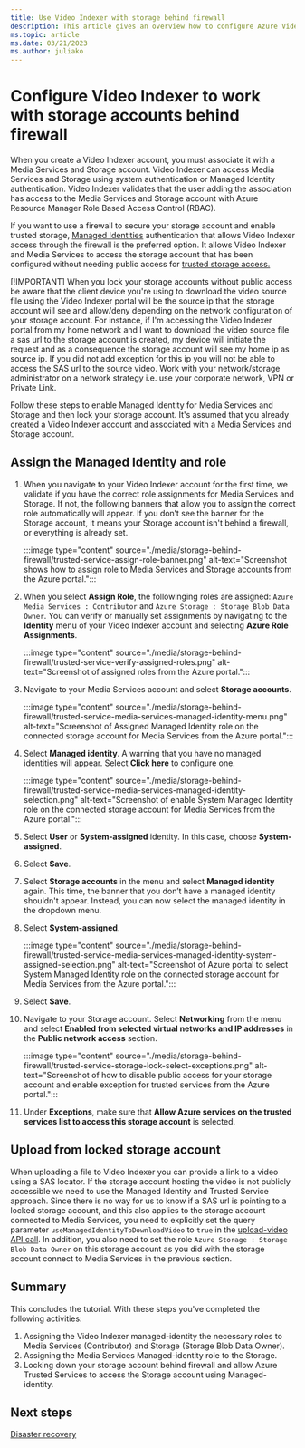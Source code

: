 ```yaml
---
title: Use Video Indexer with storage behind firewall
description: This article gives an overview how to configure Azure Video Indexer to use storage behind firewall.
ms.topic: article
ms.date: 03/21/2023
ms.author: juliako
---
```


# Configure Video Indexer to work with storage accounts behind firewall

When you create a Video Indexer account, you must associate it with a Media Services and Storage account. Video Indexer can access Media Services and Storage using system authentication or Managed Identity authentication. Video Indexer validates that the user adding the association has access to the Media Services and Storage account with Azure Resource Manager Role Based Access Control (RBAC).

If you want to use a firewall to secure your storage account and enable trusted storage, [Managed Identities](/azure/media-services/latest/concept-managed-identities) authentication that allows Video Indexer access through the firewall is the preferred option. It allows Video Indexer and Media Services to access the storage account that has been configured without needing public access for [trusted storage access.](../storage/common/storage-network-security.md?tabs=azure-portal#grant-access-to-trusted-azure-services)

[!IMPORTANT] When you lock your storage accounts without public access be aware that the client device you're using to download the video source file using the Video Indexer portal will be the source ip that the storage account will see and allow/deny depending on the network configuration of your storage account. For instance, if I'm accessing the Video Indexer portal from my home network and I want to download the video source file a sas url to the storage account is created, my device will initiate the request and as a consequence the storage account will see my home ip as source ip. If you did not add exception for this ip you will not be able to access the SAS url to the source video. Work with your network/storage administrator on a network strategy i.e. use your corporate network, VPN or Private Link. 

Follow these steps to enable Managed Identity for Media Services and Storage and then lock your storage account. It's assumed that you already created a Video Indexer account and associated with a Media Services and Storage account.

## Assign the Managed Identity and role

1. When you navigate to your Video Indexer account for the first time, we validate if you have the correct role assignments for Media Services and Storage. If not, the following banners that allow you to assign the correct role automatically will appear. If you don’t see the banner for the Storage account, it means your Storage account isn't behind a firewall, or everything is already set.

   :::image type="content" source="./media/storage-behind-firewall/trusted-service-assign-role-banner.png" alt-text="Screenshot shows how to assign role to Media Services and Storage accounts from the Azure portal.":::
1. When you select **Assign Role**, the followinging roles are assigned: `Azure Media Services : Contributor` and `Azure Storage : Storage Blob Data Owner`. You can verify or manually set assignments by navigating to the **Identity** menu of your Video Indexer account and selecting **Azure Role Assignments**.

   :::image type="content" source="./media/storage-behind-firewall/trusted-service-verify-assigned-roles.png" alt-text="Screenshot of assigned roles from the Azure portal.":::
1. Navigate to your Media Services account and select **Storage accounts**.

   :::image type="content" source="./media/storage-behind-firewall/trusted-service-media-services-managed-identity-menu.png" alt-text="Screenshot of Assigned Managed Identity role on the connected storage account for Media Services from the Azure portal.":::
1. Select **Managed identity**. A warning that you have no managed identities will appear. Select **Click here** to configure one.

   :::image type="content" source="./media/storage-behind-firewall/trusted-service-media-services-managed-identity-selection.png" alt-text="Screenshot of enable System Managed Identity role on the connected storage account for Media Services from the Azure portal.":::
1. Select **User** or **System-assigned** identity. In this case, choose **System-assigned**.
1. Select **Save**.
1. Select **Storage accounts** in the menu and select **Managed identity** again. This time, the banner that you don’t have a managed identity shouldn't appear. Instead, you can now select the managed identity in the dropdown menu.
1. Select **System-assigned**.

   :::image type="content" source="./media/storage-behind-firewall/trusted-service-media-services-managed-identity-system-assigned-selection.png" alt-text="Screenshot of Azure portal to select System Managed Identity role on the connected storage account for Media Services from the Azure portal.":::
1. Select **Save**.
1. Navigate to your Storage account. Select **Networking** from the menu and select **Enabled from selected virtual networks and IP addresses** in the **Public network access** section.

   :::image type="content" source="./media/storage-behind-firewall/trusted-service-storage-lock-select-exceptions.png" alt-text="Screenshot of how to disable public access for your storage account and enable exception for trusted services from the Azure portal.":::
1. Under **Exceptions**, make sure that **Allow Azure services on the trusted services list to access this storage account** is selected.


## Upload from locked storage account

When uploading a file to Video Indexer you can provide a link to a video using a SAS locator. If the storage account hosting the video is not publicly accessible we need to use the Managed Identity and Trusted Service approach. Since there is no way for us to know if a SAS url is pointing to a locked storage account, and this also applies to the storage account connected to Media Services, you need to explicitly set the query parameter `useManagedIdentityToDownloadVideo` to `true` in the [upload-video API call](https://api-portal.videoindexer.ai/api-details#api=Operations&operation=Upload-Video). In addition, you also need to set the role `Azure Storage : Storage Blob Data Owner` on this storage account as you did with the storage account connect to Media Services in the previous section.

## Summary

This concludes the tutorial. With these steps you've completed the following activities:

1. Assigning the Video Indexer managed-identity the necessary roles to Media Services (Contributor) and Storage (Storage Blob Data Owner).
1. Assigning the Media Services Managed-identity role to the Storage.
1. Locking down your storage account behind firewall and allow Azure Trusted Services to access the Storage account using Managed-identity.

## Next steps

[Disaster recovery](video-indexer-disaster-recovery.md)
